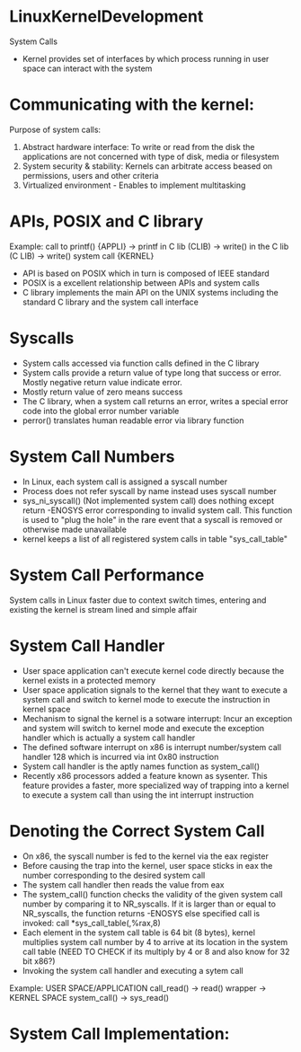 # LinuxKernelDevelopment

System Calls
- Kernel provides set of interfaces by which process running in user space can interact with the system

# Communicating with the kernel:

Purpose of system calls:

1. Abstract hardware interface: To write or read from the disk the applications are not concerned with type of disk, media or filesystem
2. System security & stability: Kernels can arbitrate access beased on permissions, users and other criteria
3. Virtualized environment - Enables to implement multitasking

# APIs, POSIX and C library

Example: call to printf() {APPLI} -> printf in C lib (CLIB) -> write() in the C lib (C LIB) -> write() system call {KERNEL}

- API is based on POSIX which in turn is composed of IEEE standard
- POSIX is a excellent relationship between APIs and system calls
- C library implements the main API on the UNIX systems including the standard C library and the system call interface

# Syscalls

- System calls accessed via function calls defined in the C library
- System calls provide a return value of type long that success or error. Mostly negative return value indicate error.
- Mostly return value of zero means success
- The C library, when a system call returns an error, writes a special error code into the global error number variable
- perror() translates human readable error via library function

# System Call Numbers

- In Linux, each system call is assigned a syscall number
- Process does not refer syscall by name instead uses syscall number
- sys_ni_syscall() (Not implemented system call) does nothing except return -ENOSYS error corresponding to invalid system call. This function is used to "plug the hole" in the rare event that a syscall is removed or otherwise made unavailable
- kernel keeps a list of all registered system calls in table "sys_call_table"

# System Call Performance

System calls in Linux faster due to context switch times, entering and existing the kernel is stream lined and simple affair

# System Call Handler

- User space application can't execute kernel code directly because the kernel exists in a protected memory
- User space application signals to the kernel that they want to execute a system call and switch to kernel mode to execute the instruction in kernel space
- Mechanism to signal the kernel is a sotware interrupt: Incur an exception and system will switch to kernel mode and execute the exception handler which is actually a system call handler
- The defined software interrupt on x86 is interrupt number/system call handler 128 which is incurred via int 0x80 instruction
- System call handler is the aptly names function as system_call()
- Recently x86 processors added a feature known as sysenter. This feature provides a faster, more specialized way of trapping into a kernel to execute a system call than using the int interrupt instruction 

# Denoting the Correct System Call

- On x86, the syscall number is fed to the kernel via the eax register 
- Before causing the trap into the kernel, user space sticks in eax the number corresponding to the desired system call
- The system call handler then reads the value from eax
- The system_call() function checks the validity of the given system call number by comparing it to NR_syscalls. If it is larger than or equal to NR_syscalls, the function returns -ENOSYS else specified call is invoked:
call \*sys_call_table(,%rax,8)
- Each element in the system call table is 64 bit (8 bytes), kernel multiplies system call number by 4 to arrive at its location in the system call table (NEED TO CHECK if its multiply by 4 or 8 and also know for 32 bit x86?)
- Invoking the system call handler and executing a sytem call

Example:
USER SPACE/APPLICATION call_read() -> read() wrapper -> KERNEL SPACE system_call() -> sys_read()

# System Call Implementation:















